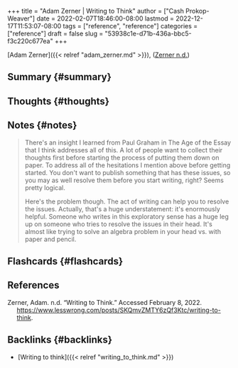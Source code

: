 +++
title = "Adam Zerner | Writing to Think"
author = ["Cash Prokop-Weaver"]
date = 2022-02-07T18:46:00-08:00
lastmod = 2022-12-17T11:53:07-08:00
tags = ["reference", "reference"]
categories = ["reference"]
draft = false
slug = "53938c1e-d71b-436a-bbc5-f3c220c677ea"
+++

[Adam Zerner]({{< relref "adam_zerner.md" >}}), (<a href="#citeproc_bib_item_1">Zerner n.d.</a>)


## Summary {#summary}


## Thoughts {#thoughts}


## Notes {#notes}

> There's an insight I learned from Paul Graham in The Age of the Essay that I think addresses all of this. A lot of people want to collect their thoughts first before starting the process of putting them down on paper. To address all of the hesitations I mention above before getting started. You don't want to publish something that has these issues, so you may as well resolve them before you start writing, right? Seems pretty logical.
>
> Here's the problem though. The act of writing can help you to resolve the issues. Actually, that's a huge understatement: it's enormously helpful. Someone who writes in this exploratory sense has a huge leg up on someone who tries to resolve the issues in their head. It's almost like trying to solve an algebra problem in your head vs. with paper and pencil.


## Flashcards {#flashcards}

## References

<style>.csl-entry{text-indent: -1.5em; margin-left: 1.5em;}</style><div class="csl-bib-body">
  <div class="csl-entry"><a id="citeproc_bib_item_1"></a>Zerner, Adam. n.d. “Writing to Think.” Accessed February 8, 2022. <a href="https://www.lesswrong.com/posts/SKQmvZMTY6zQf3Ktc/writing-to-think">https://www.lesswrong.com/posts/SKQmvZMTY6zQf3Ktc/writing-to-think</a>.</div>
</div>


## Backlinks {#backlinks}

-   [Writing to think]({{< relref "writing_to_think.md" >}})
